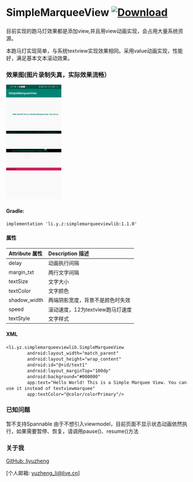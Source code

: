 # SimpleMarqueeView [ ![Download](https://api.bintray.com/packages/liyz/lyzlib/SimpleMarqueeView/images/download.svg?version=1.1.0) ](https://bintray.com/liyz/lyzlib/SimpleMarqueeView/1.1.0/link)

###
目前实现的跑马灯效果都是添加view,并且用view动画实现，会占用大量系统资源。

本跑马灯实现简单，与系统textview实现效果相同。采用value动画实现，性能好，满足基本文本滚动效果。

### 效果图(图片录制失真，实际效果流畅）

<img src="/resources/simple.gif" style="width: 30%;">

#### Gradle:

    implementation 'li.y.z:simplemarqueeviewlib:1.1.0'

#### 属性

| Attribute 属性          | Description 描述 | 
|:---				     |:---| 
| delay         | 动画执行间隔 | 
| margin_txt         | 两行文字间隔 | 
| textSize         | 文字大小 | 
| textColor         | 文字颜色 | 
| shadow_width         | 两端阴影宽度，背景不是颜色时失效 | 
| speed         | 滚动速度，12为textview跑马灯速度 |
| textStyle        | 文字样式 |

#### XML

    <li.yz.simplemarqueeviewlib.SimpleMarqueeView
            android:layout_width="match_parent"
            android:layout_height="wrap_content"
            android:id="@+id/text1"
            android:layout_marginTop="100dp"
            android:background="#000000"
            app:text="Hello World! This is a Simple Marquee View. You can use it instead of textviewmarquee"
            app:textColor="@color/colorPrimary"/>

### 已知问题
暂不支持Spannable
由于不想引入viewmodel，目前页面不显示状态动画依然执行，如果需要暂停、恢复，请调用pause()、resume()方法

### 关于我

[GitHub: liyuzheng](https://github.com/liyuzheng)  

[个人邮箱: yuzheng_li@live.cn]
